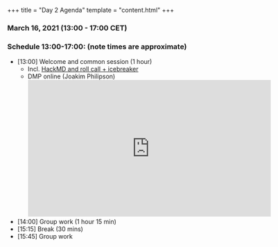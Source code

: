 +++
title = "Day 2 Agenda"
template = "content.html"
+++


### March 16, 2021 (13:00 - 17:00 CET)


### Schedule 13:00-17:00: (note times are approximate)

- [13:00] Welcome and common session (1 hour)
    -  Incl. [HackMD and roll call + icebreaker](https://hackmd.io/YzxHctGbSDmLdmaR01yQAQ?edit)
    - DMP online (Joakim Philipson) <iframe width="560" height="315" src="https://www.youtube.com/embed/3GsvzOdLLWM" frameborder="0" allow="accelerometer; autoplay; clipboard-write; encrypted-media; gyroscope; picture-in-picture" allowfullscreen></iframe>
- [14:00] Group work (1 hour 15 min)
- [15:15] Break (30 mins)
- [15:45] Group work
 


